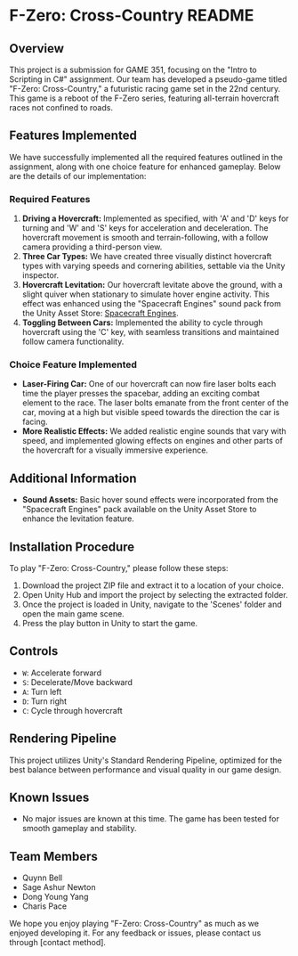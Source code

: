 # F-Zero: Cross-Country README

## Overview
This project is a submission for GAME 351, focusing on the "Intro to Scripting in C#" assignment. Our team has developed a pseudo-game titled "F-Zero: Cross-Country," a futuristic racing game set in the 22nd century. This game is a reboot of the F-Zero series, featuring all-terrain hovercraft races not confined to roads.

## Features Implemented
We have successfully implemented all the required features outlined in the assignment, along with one choice feature for enhanced gameplay. Below are the details of our implementation:

### Required Features
1. **Driving a Hovercraft:** Implemented as specified, with 'A' and 'D' keys for turning and 'W' and 'S' keys for acceleration and deceleration. The hovercraft movement is smooth and terrain-following, with a follow camera providing a third-person view.
2. **Three Car Types:** We have created three visually distinct hovercraft types with varying speeds and cornering abilities, settable via the Unity inspector.
3. **Hovercraft Levitation:** Our hovercraft levitate above the ground, with a slight quiver when stationary to simulate hover engine activity. This effect was enhanced using the "Spacecraft Engines" sound pack from the Unity Asset Store: [Spacecraft Engines](https://assetstore.unity.com/packages/audio/sound-fx/transportation/spacecraft-engines-196623).
4. **Toggling Between Cars:** Implemented the ability to cycle through hovercraft using the 'C' key, with seamless transitions and maintained follow camera functionality.

### Choice Feature Implemented
- **Laser-Firing Car:** One of our hovercraft can now fire laser bolts each time the player presses the spacebar, adding an exciting combat element to the race. The laser bolts emanate from the front center of the car, moving at a high but visible speed towards the direction the car is facing.
- **More Realistic Effects:** We added realistic engine sounds that vary with speed, and implemented glowing effects on engines and other parts of the hovercraft for a visually immersive experience.

## Additional Information
- **Sound Assets:** Basic hover sound effects were incorporated from the "Spacecraft Engines" pack available on the Unity Asset Store to enhance the levitation feature.

## Installation Procedure
To play "F-Zero: Cross-Country," please follow these steps:
1. Download the project ZIP file and extract it to a location of your choice.
2. Open Unity Hub and import the project by selecting the extracted folder.
3. Once the project is loaded in Unity, navigate to the 'Scenes' folder and open the main game scene.
4. Press the play button in Unity to start the game.

## Controls
- `W`: Accelerate forward
- `S`: Decelerate/Move backward
- `A`: Turn left
- `D`: Turn right
- `C`: Cycle through hovercraft

## Rendering Pipeline
This project utilizes Unity's Standard Rendering Pipeline, optimized for the best balance between performance and visual quality in our game design.

## Known Issues
- No major issues are known at this time. The game has been tested for smooth gameplay and stability.

## Team Members
- Quynn Bell
- Sage Ashur Newton
- Dong Young Yang
- Charis Pace

We hope you enjoy playing "F-Zero: Cross-Country" as much as we enjoyed developing it. For any feedback or issues, please contact us through [contact method].
